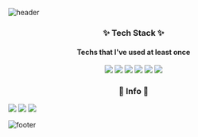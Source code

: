 
![header](https://capsule-render.vercel.app/api?type=waving&height=200&text=SeungWonJang&color=gradient)
### 

<h3 align="center">✨ Tech Stack ✨</h3>

<h4 align="center">Techs that I've used at least once</h4>

<p align="center">

<img src="https://img.shields.io/badge/React-3766AB?style=flat-square&logo=React&logoColor=#61DAFB" />
<img src="https://img.shields.io/badge/CSS-123F6D?style=flat-square&logo=CSS3&logoColor=red" />
<img src="https://img.shields.io/badge/MongoDB-FFB13B?style=flat-square&logo=MongoDB&logoColor=#47A248" />
<img src="https://img.shields.io/badge/MySQL-00B336?style=flat-square&logo=MySQL&logoColor=black" />
<img src="https://img.shields.io/badge/NodeJS-142787?style=flat-square&logo=Node.js&logoColor=white" />
<img src="https://img.shields.io/badge/Javascript-FFB13B?style=flat-square&logo=Javascript&logoColor=white" />


</p>  
  

<h3 align="center">🌹 Info 🌹</h3>

<p align="center">

<a href="https://nicorobinv.github.io/"><img src="https://img.shields.io/badge/Tech_Blog-00B336?style=flat-square&logo=Vimeo&logoColor=white" /></a>
<a href="matilto:hey.hyungki@gmail.com"><img src="https://img.shields.io/badge/Gmail-00B336?style=flat-square&logo=Gmail&logoColor=white" /></a>
<a href="https://www.nshome.me"><img src="https://img.shields.io/badge/Homepage-00B336?style=flat-square&logo=HomeAdvisor&logoColor=white" /></a>
  

</p>  

![footer](https://capsule-render.vercel.app/api?type=Soft&height=300&text=Hello%20World!&desc=nicorobinv@kakao.com&animation=blink&color=gradient&)


